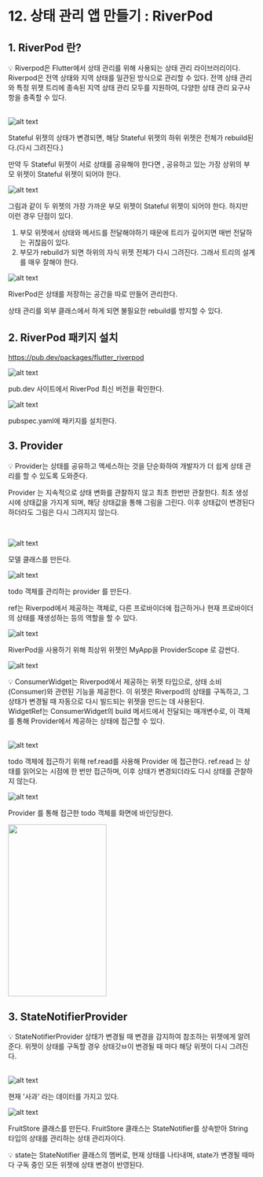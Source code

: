 # 12. 상태 관리 앱 만들기 : RiverPod

## 1. RiverPod 란?

<aside>
💡 Riverpod은 Flutter에서 상태 관리를 위해 사용되는 상태 관리 라이브러리이다. Riverpod은 전역 상태와 지역 상태를 일관된 방식으로 관리할 수 있다. 전역 상태 관리와 특정 위젯 트리에 종속된 지역 상태 관리 모두를 지원하여, 다양한 상태 관리 요구사항을 충족할 수 있다.

</aside>
<br>

![alt text](Untitled.png)

Stateful 위젯의 상태가 변경되면, 해당 Stateful 위젯의 하위 위젯은 전체가 rebuild된다.(다시 그려진다.)

만약 두 Stateful 위젯이 서로 상태를 공유해야 한다면 , 공유하고 있는 가장 상위의 부모 위젯이 Stateful 위젯이 되어야 한다.

![alt text](<Untitled (1).png>)

그림과 같이 두 위젯의 가장 가까운 부모 위젯이 Stateful 위젯이 되어야 한다. 하지만 이런 경우 단점이 있다.

1. 부모 위젯에서 상태와 메서드를 전달해야하기 때문에 트리가 깊어지면 매번 전달하는 귀찮음이 있다.
2. 부모가 rebuild가 되면 하위의 자식 위젯 전체가 다시 그려진다. 그래서 트리의 설계를 매우 잘해야 한다.

![alt text](<Untitled (2).png>)

RiverPod은 상태를 저장하는 공간을 따로 만들어 관리한다.

상태 관리를 외부 클래스에서 하게 되면 불필요한 rebuild를 방지할 수 있다.

## 2. RiverPod 패키지 설치

https://pub.dev/packages/flutter_riverpod

![alt text](image.png)

pub.dev 사이트에서 RiverPod 최신 버전을 확인한다.

![alt text](image-1.png)

pubspec.yaml에 패키지를 설치한다.

## 3. Provider
<aside>
💡 Provider는 상태를 공유하고 액세스하는 것을 단순화하여 개발자가 더 쉽게 상태 관리를 할 수 있도록 도와준다.

Provider 는 지속적으로 상태 변화를 관찰하지 않고 최초 한번만 관찰한다. 최초 생성 시에 상태값을 가지게 되며, 해당 상태값을 통해 그림을 그린다. 이후 상태값이 변경된다 하더라도 그림은 다시 그려지지 않는다.
</aside>
<br>

![alt text](image-2.png)

모델 클래스를 만든다.

![alt text](image-3.png)

todo 객체를 관리하는 provider 를 만든다.

ref는 Riverpod에서 제공하는 객체로, 다른 프로바이더에 접근하거나 현재 프로바이더의 상태를 재생성하는 등의 역할을 할 수 있다.


![alt text](image-4.png)
 
 RiverPod을 사용하기 위해 최상위 위젯인 MyApp을 ProviderScope 로 감싼다.

![alt text](image-5.png)

<aside>
💡 ConsumerWidget는 Riverpod에서 제공하는 위젯 타입으로, 상태 소비(Consumer)와 관련된 기능을 제공한다. 이 위젯은 Riverpod의 상태를 구독하고, 그 상태가 변경될 때 자동으로 다시 빌드되는 위젯을 만드는 데 사용된다.

<br>
WidgetRef는 ConsumerWidget의 build 메서드에서 전달되는 매개변수로, 이 객체를 통해 Provider에서 제공하는 상태에 접근할 수 있다.
</aside>
<br>

![alt text](image-6.png)

todo 객체에 접근하기 위해 ref.read를 사용해 Provider 에 접근한다. ref.read 는 상태를 읽어오는 시점에 한 번만 접근하며, 이후 상태가 변경되더라도 다시 상태를 관찰하지 않는다.
 
![alt text](image-7.png)

Provider 를 통해 접근한 todo 객체를 화면에 바인딩한다.

 <img src="https://github.com/user-attachments/assets/d58676cd-9348-433a-a95d-0537a72e23c7" width="200" height="350">

## 3. StateNotifierProvider
<aside>
💡 StateNotifierProvider 상태가 변경될 때 변경을 감지하여 참조하는 위젯에게 알려준다. 위젯이 상태를 구독할 경우 상태갓ㅂ이 변경될 때 마다 해당 위젯이 다시 그려진다.
</aside>
<br>

 ![alt text](image-8.png)

 현재 '사과' 라는 데이터를 가지고 있다.

 ![alt text](image-9.png)

 FruitStore 클래스를 만든다. FruitStore 클래스는 StateNotifier를 상속받아 String 타입의 상태를 관리하는 상태 관리자이다.

 💡 state는 StateNotifier 클래스의 멤버로, 현재 상태를 나타내며, state가 변경될 때마다 구독 중인 모든 위젯에 상태 변경이 반영된다.

</aside>
<br>